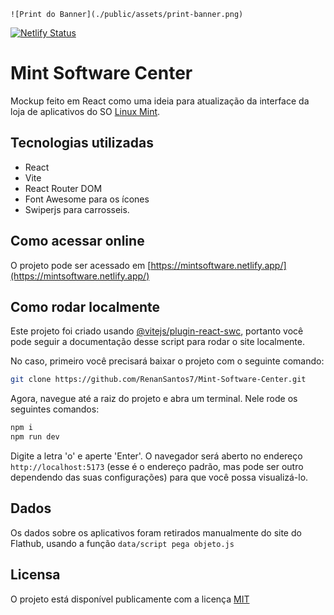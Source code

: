 
`![Print do Banner](./public/assets/print-banner.png)` 

[![Netlify Status](https://api.netlify.com/api/v1/badges/85ee2fc8-b16a-4192-a1b7-da8acaa881ac/deploy-status)](https://app.netlify.com/sites/frolicking-kangaroo-39172e/deploys)

# Mint Software Center

Mockup feito em React como uma ideia para atualização da interface da loja de aplicativos do SO [Linux Mint](https://linuxmint.com/).

## Tecnologias utilizadas

- React 
- Vite
- React Router DOM
- Font Awesome para os ícones
- Swiperjs para carrosseis.

## Como acessar online

O projeto pode ser acessado em [https://mintsoftware.netlify.app/](https://mintsoftware.netlify.app/)

## Como rodar localmente

Este projeto foi criado usando [@vitejs/plugin-react-swc](https://github.com/vitejs/vite-plugin-react-swc), portanto você pode seguir a documentação desse script para rodar o site localmente.

No caso, primeiro você precisará baixar o projeto com o seguinte comando:

```bash
git clone https://github.com/RenanSantos7/Mint-Software-Center.git
```

Agora, navegue até a raiz do projeto e abra um terminal. Nele rode os seguintes comandos:

```bash
npm i
npm run dev
```

Digite a letra 'o' e aperte 'Enter'. O navegador será aberto no endereço `http://localhost:5173` (esse é o endereço padrão, mas pode ser outro dependendo das suas configurações) para que você possa visualizá-lo.

## Dados

Os dados sobre os aplicativos foram retirados manualmente do site do Flathub, usando a função `data/script pega objeto.js`

## Licensa

O projeto está disponível publicamente com a licença [MIT](./LICENSE)
